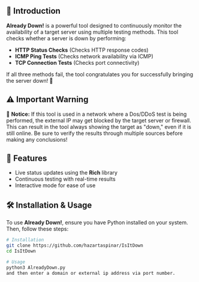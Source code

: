 
## 📌 Introduction
**Already Down!** is a powerful tool designed to continuously monitor the availability of a target server using multiple testing methods. This tool checks whether a server is down by performing:

- **HTTP Status Checks** (Checks HTTP response codes)
- **ICMP Ping Tests** (Checks network availability via ICMP)
- **TCP Connection Tests** (Checks port connectivity)

If all three methods fail, the tool congratulates you for successfully bringing the server down! 🎉

## ⚠️ Important Warning
🚨 **Notice:** If this tool is used in a network where a Dos/DDoS test is being performed, the external IP may get blocked by the target server or firewall. This can result in the tool always showing the target as "down," even if it is still online. Be sure to verify the results through multiple sources before making any conclusions!

## 🚀 Features
- Live status updates using the **Rich** library
- Continuous testing with real-time results
- Interactive mode for ease of use

## 🛠️ Installation & Usage
To use **Already Down!**, ensure you have Python installed on your system. Then, follow these steps:

```sh
# Installation
git clone https://github.com/hazartaspinar/IsItDown
cd IsItDown

# Usage
python3 AlreadyDown.py
and then enter a domain or external ip address via port number.


